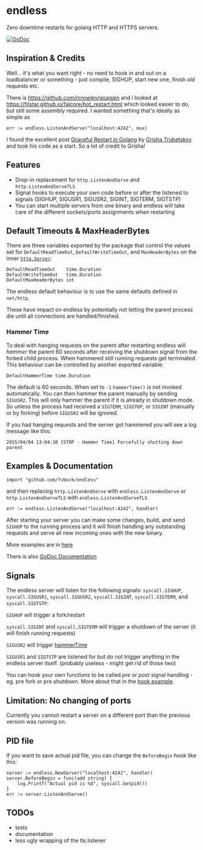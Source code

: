 # endless

Zero downtime restarts for golang HTTP and HTTPS servers.

[![GoDoc](https://godoc.org/github.com/fvbock/endless?status.svg)](https://godoc.org/github.com/fvbock/endless)

## Inspiration & Credits

Well... it's what you want right - no need to hook in and out on a loadbalancer or something - just compile, SIGHUP, start new one, finish old requests etc.

There is https://github.com/rcrowley/goagain and i looked at https://fitstar.github.io/falcore/hot_restart.html which looked easier to do, but still some assembly required. I wanted something that's ideally as simple as

    err := endless.ListenAndServe("localhost:4242", mux)

I found the excellent post [Graceful Restart in Golang](http://grisha.org/blog/2014/06/03/graceful-restart-in-golang/) by [Grisha Trubetskoy](https://github.com/grisha) and took his code as a start. So a lot of credit to Grisha!


## Features

- Drop-in replacement for `http.ListenAndServe` and `http.ListenAndServeTLS`
- Signal hooks to execute your own code before or after the listened to signals (SIGHUP, SIGUSR1, SIGUSR2, SIGINT, SIGTERM, SIGTSTP)
- You can start multiple servers from one binary and endless will take care of the different sockets/ports assignments when restarting


## Default Timeouts & MaxHeaderBytes

There are three variables exported by the package that control the values set for `DefaultReadTimeOut`, `DefaultWriteTimeOut`, and `MaxHeaderBytes` on the inner [`http.Server`](https://golang.org/pkg/net/http/#Server):

	DefaultReadTimeOut    time.Duration
	DefaultWriteTimeOut   time.Duration
	DefaultMaxHeaderBytes int

The endless default behaviour is to use the same defaults defined in `net/http`.

These have impact on endless by potentially not letting the parent process die until all connections are handled/finished.


### Hammer Time

To deal with hanging requests on the parent after restarting endless will *hammer* the parent 60 seconds after receiving the shutdown signal from the forked child process. When hammered still running requests get terminated. This behaviour can be controlled by another exported variable:

    DefaultHammerTime time.Duration

The default is 60 seconds. When set to `-1` `hammerTime()` is not invoked automatically. You can then hammer the parent manually by sending `SIGUSR2`. This will only hammer the parent if it is already in shutdown mode. So unless the process had received a `SIGTERM`, `SIGSTOP`, or `SIGINT` (manually or by forking) before `SIGUSR2` will be ignored.

If you had hanging requests and the server got hammered you will see a log message like this:

    2015/04/04 13:04:10 [STOP - Hammer Time] Forcefully shutting down parent


## Examples & Documentation

    import "github.com/fvbock/endless"

and then replacing `http.ListenAndServe` with `endless.ListenAndServe` or `http.ListenAndServeTLS` with `endless.ListenAndServeTLS`

	err := endless.ListenAndServe("localhost:4242", handler)

After starting your server you can make some changes, build, and send `SIGHUP` to the running process and it will finish handling any outstanding requests and serve all new incoming ones with the new binary.

More examples are in [here](https://github.com/fvbock/endless/tree/master/examples)

There is also [GoDoc Documentation](https://godoc.org/github.com/fvbock/endless)


## Signals

The endless server will listen for the following signals: `syscall.SIGHUP`, `syscall.SIGUSR1`, `syscall.SIGUSR2`, `syscall.SIGINT`, `syscall.SIGTERM`, and `syscall.SIGTSTP`:

`SIGHUP` will trigger a fork/restart

`syscall.SIGINT` and `syscall.SIGTERM` will trigger a shutdown of the server (it will finish running requests)

`SIGUSR2` will trigger [hammerTime](https://github.com/fvbock/endless#hammer-time)

`SIGUSR1` and `SIGTSTP` are listened for but do not trigger anything in the endless server itself. (probably useless - might get rid of those two)

You can hook your own functions to be called *pre* or *post* signal handling - eg. pre fork or pre shutdown. More about that in the [hook example](https://github.com/fvbock/endless/tree/master/examples#hooking-into-the-signal-handling).


## Limitation: No changing of ports

Currently you cannot restart a server on a different port than the previous version was running on.

## PID file

If you want to save actual pid file, you can change the `BeforeBegin` hook like this:

	server := endless.NewServer("localhost:4242", handler)
	server.BeforeBegin = func(add string) {
		log.Printf("Actual pid is %d", syscall.Getpid())
	}
	err := server.ListenAndServe()


## TODOs

- tests
- documentation
- less ugly wrapping of the tls.listener
